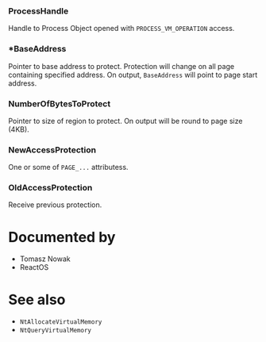 ### ProcessHandle

Handle to Process Object opened with `PROCESS_VM_OPERATION` access.

### *BaseAddress

Pointer to base address to protect. Protection will change on all page containing specified address. On output, `BaseAddress` will point to page start address.

### NumberOfBytesToProtect

Pointer to size of region to protect. On output will be round to page size (4KB).

### NewAccessProtection

One or some of `PAGE_...` attributess.

### OldAccessProtection

Receive previous protection.

# Documented by

* Tomasz Nowak
* ReactOS

# See also

* `NtAllocateVirtualMemory`
* `NtQueryVirtualMemory`
